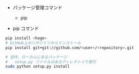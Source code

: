 
- パッケージ管理コマンド
    - pip

- pip コマンド

```bash
pip install <hoge>
# GitHub上のリポジトリからインストール
pip install git+git://github.com/<user>/<repository>.git

# 自作、ローカルにあるパッケージ
#   setup.py ファイルのあるディレクトリで実行
sudo python setup.py install
```

